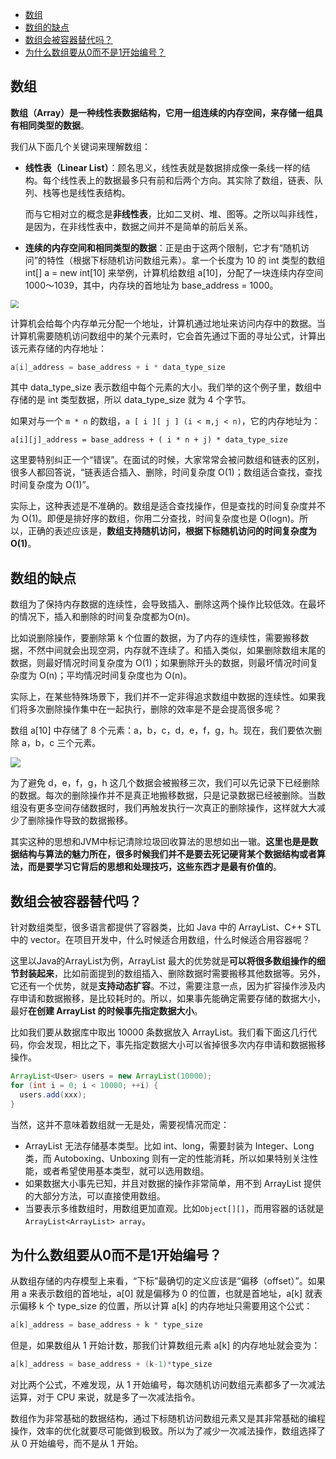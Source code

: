 - [数组](#数组)
- [数组的缺点](#数组的缺点)
- [数组会被容器替代吗？](#数组会被容器替代吗)
- [为什么数组要从0而不是1开始编号？](#为什么数组要从0而不是1开始编号)
## 数组

**数组（Array）是一种线性表数据结构，它用一组连续的内存空间，来存储一组具有相同类型的数据**。

我们从下面几个关键词来理解数组：

* **线性表（Linear List）**：顾名思义，线性表就是数据排成像一条线一样的结构。每个线性表上的数据最多只有前和后两个方向。其实除了数组，链表、队列、栈等也是线性表结构。

  而与它相对立的概念是**非线性表**，比如二叉树、堆、图等。之所以叫非线性，是因为，在非线性表中，数据之间并不是简单的前后关系。

* **连续的内存空间和相同类型的数据**：正是由于这两个限制，它才有“随机访问”的特性（根据下标随机访问数组元素）。拿一个长度为 10 的 int 类型的数组 int[] a = new int[10] 来举例，计算机给数组 a[10]，分配了一块连续内存空间 1000～1039，其中，内存块的首地址为 base_address = 1000。

<img src="https://img-blog.csdnimg.cn/20210420193138914.png" style="zoom:80%;" />

计算机会给每个内存单元分配一个地址，计算机通过地址来访问内存中的数据。当计算机需要随机访问数组中的某个元素时，它会首先通过下面的寻址公式，计算出该元素存储的内存地址：

```java
a[i]_address = base_address + i * data_type_size
```

其中 data_type_size 表示数组中每个元素的大小。我们举的这个例子里，数组中存储的是 int 类型数据，所以 data_type_size 就为 4 个字节。

如果对与一个 `m * n` 的数组，`a [ i ][ j ] (i < m,j < n)`，它的内存地址为：

```
a[i][j]_address = base_address + ( i * n + j) * data_type_size
```

这里要特别纠正一个“错误”。在面试的时候，大家常常会被问数组和链表的区别，很多人都回答说，“链表适合插入、删除，时间复杂度 O(1)；数组适合查找，查找时间复杂度为 O(1)”。

实际上，这种表述是不准确的。数组是适合查找操作，但是查找的时间复杂度并不为 O(1)。即便是排好序的数组，你用二分查找，时间复杂度也是 O(logn)。所以，正确的表述应该是，**数组支持随机访问，根据下标随机访问的时间复杂度为 O(1)**。

## 数组的缺点

数组为了保持内存数据的连续性，会导致插入、删除这两个操作比较低效。在最坏的情况下，插入和删除的时间复杂度都为O(n)。

比如说删除操作，要删除第 k 个位置的数据，为了内存的连续性，需要搬移数据，不然中间就会出现空洞，内存就不连续了。和插入类似，如果删除数组末尾的数据，则最好情况时间复杂度为 O(1)；如果删除开头的数据，则最坏情况时间复杂度为 O(n)；平均情况时间复杂度也为 O(n)。

实际上，在某些特殊场景下，我们并不一定非得追求数组中数据的连续性。如果我们将多次删除操作集中在一起执行，删除的效率是不是会提高很多呢？

数组 a[10] 中存储了 8 个元素：a，b，c，d，e，f，g，h。现在，我们要依次删除 a，b，c 三个元素。

![](https://img-blog.csdnimg.cn/20210420193954176.png)

为了避免 d，e，f，g，h 这几个数据会被搬移三次，我们可以先记录下已经删除的数据。每次的删除操作并不是真正地搬移数据，只是记录数据已经被删除。当数组没有更多空间存储数据时，我们再触发执行一次真正的删除操作，这样就大大减少了删除操作导致的数据搬移。

其实这种的思想和JVM中标记清除垃圾回收算法的思想如出一辙。**这里也是是数据结构与算法的魅力所在，很多时候我们并不是要去死记硬背某个数据结构或者算法，而是要学习它背后的思想和处理技巧，这些东西才是最有价值的**。

## 数组会被容器替代吗？

针对数组类型，很多语言都提供了容器类，比如 Java 中的 ArrayList、C++ STL 中的 vector。在项目开发中，什么时候适合用数组，什么时候适合用容器呢？

这里以Java的ArrayList为例，ArrayList 最大的优势就是**可以将很多数组操作的细节封装起来**，比如前面提到的数组插入、删除数据时需要搬移其他数据等。另外，它还有一个优势，就是**支持动态扩容**。不过，需要注意一点，因为扩容操作涉及内存申请和数据搬移，是比较耗时的。所以，如果事先能确定需要存储的数据大小，最好**在创建 ArrayList 的时候事先指定数据大小**。

比如我们要从数据库中取出 10000 条数据放入 ArrayList。我们看下面这几行代码，你会发现，相比之下，事先指定数据大小可以省掉很多次内存申请和数据搬移操作。

```java
ArrayList<User> users = new ArrayList(10000);
for (int i = 0; i < 10000; ++i) {
  users.add(xxx);
}
```

当然，这并不意味着数组就一无是处，需要视情况而定：

* ArrayList 无法存储基本类型。比如 int、long，需要封装为 Integer、Long 类，而 Autoboxing、Unboxing 则有一定的性能消耗，所以如果特别关注性能，或者希望使用基本类型，就可以选用数组。
* 如果数据大小事先已知，并且对数据的操作非常简单，用不到 ArrayList 提供的大部分方法，可以直接使用数组。
* 当要表示多维数组时，用数组更加直观。比如`Object[][]`，而用容器的话就是`ArrayList<ArrayList> array`。

## 为什么数组要从0而不是1开始编号？

从数组存储的内存模型上来看，“下标”最确切的定义应该是“偏移（offset）”。如果用 a 来表示数组的首地址，a[0] 就是偏移为 0 的位置，也就是首地址，a[k] 就表示偏移 k 个 type_size 的位置，所以计算 a[k] 的内存地址只需要用这个公式：

```java
a[k]_address = base_address + k * type_size
```

但是，如果数组从 1 开始计数，那我们计算数组元素 a[k] 的内存地址就会变为：

```java
a[k]_address = base_address + (k-1)*type_size
```

对比两个公式，不难发现，从 1 开始编号，每次随机访问数组元素都多了一次减法运算，对于 CPU 来说，就是多了一次减法指令。

数组作为非常基础的数据结构，通过下标随机访问数组元素又是其非常基础的编程操作，效率的优化就要尽可能做到极致。所以为了减少一次减法操作，数组选择了从 0 开始编号，而不是从 1 开始。